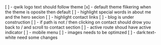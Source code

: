 [ ] - qwik logo text should follow theme
[x] - default theme flikering when the theme is oposite then default
[ ] - highlight special words in about me and the hero secion
[ ] - highlight contact links
[ ] - blog is under construction
[ ] - if path is not / then clicking on contact should drow you back to / and
scroll to contact section
[ ] - active route shoud have active indicator
[ ] - mobile menu
[ ] - images needs to be optimzed
[ ] - dark:text-white need some changes
